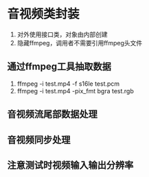 # 音视频类封装
1. 对外使用接口类，对象由内部创建
2. 隐藏ffmpeg，调用者不需要引用ffmpeg头文件

## 通过ffmpeg工具抽取数据
1. ffmpeg -i test.mp4 -f s16le test.pcm
2. ffmpeg -i test.mp4 -pix_fmt bgra test.rgb

## 音视频流尾部数据处理

## 音视频同步处理

## 注意测试时视频输入输出分辨率